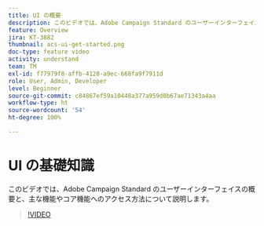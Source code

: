 ```yaml
---
title: UI の概要
description: このビデオでは、Adobe Campaign Standard のユーザーインターフェイスとその主な特長およびコア機能の概要を説明します。
feature: Overview
jira: KT-3882
thumbnail: acs-ui-get-started.png
doc-type: feature video
activity: understand
team: TM
exl-id: f77979f8-affb-4128-a9ec-668fa9f7911d
role: User, Admin, Developer
level: Beginner
source-git-commit: c84867ef59a10448a377a959d0b67ae71343a4aa
workflow-type: ht
source-wordcount: '54'
ht-degree: 100%

---
```


# UI の基礎知識

このビデオでは、Adobe Campaign Standard のユーザーインターフェイスの概要と、主な機能やコア機能へのアクセス方法について説明します。

>[!VIDEO](https://video.tv.adobe.com/v/18469?quality=12&learn=on)
